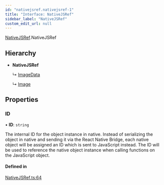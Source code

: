 ```yaml
---
id: "nativejsref.nativejsref-1"
title: "Interface: NativeJSRef"
sidebar_label: "NativeJSRef"
custom_edit_url: null
---
```


[NativeJSRef](../modules/nativejsref.md).NativeJSRef

## Hierarchy

- **NativeJSRef**

  ↳ [ImageData](canvasview.imagedata.md)

  ↳ [Image](imagemodule.image.md)

## Properties

### ID

• **ID**: `string`

The internal ID for the object instance in native. Instead of serializing
the object in native and sending it via the React Native Bridge, each
native object will be assigned an ID which is sent to JavaScript instead.
The ID will be used to reference the native object instance when calling
functions on the JavaScript object.

#### Defined in

[NativeJSRef.ts:64](https://github.com/pytorch/live/blob/7909a40/react-native-pytorch-core/src/NativeJSRef.ts#L64)
